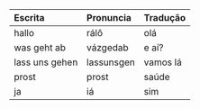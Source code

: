 | Escrita        | Pronuncia  | Tradução |
|:---------------|:-----------|:---------|
| hallo          | rálô       | olá      |   
| was geht ab    | vázgedab   | e aí?    |
| lass uns gehen | lassunsgen | vamos lá |  
| prost          | prost      | saúde    |
| ja             | iá         | sim      | 
